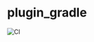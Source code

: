 # plugin_gradle

![CI](https://github.com/diegoferreiracaetano/plugin_gradle/workflows/CI/badge.svg?branch=master&event=status)
